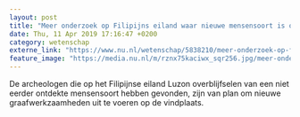 ```yaml
---
layout: post
title: "Meer onderzoek op Filipijns eiland waar nieuwe mensensoort is ontdekt"
date: Thu, 11 Apr 2019 17:16:47 +0200
category: wetenschap
externe_link: "https://www.nu.nl/wetenschap/5838210/meer-onderzoek-op-filipijns-eiland-waar-nieuwe-mensensoort-is-ontdekt.html"
feature_image: "https://media.nu.nl/m/rznx75kaciwx_sqr256.jpg/meer-onderzoek-op-filipijns-eiland-waar-nieuwe-mensensoort-is-ontdekt.jpg"
---
```


De archeologen die op het Filipijnse eiland Luzon overblijfselen van een niet eerder ontdekte mensensoort hebben gevonden, zijn van plan om nieuwe graafwerkzaamheden uit te voeren op de vindplaats.
